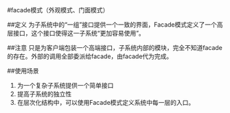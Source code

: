 #facade模式（外观模式、门面模式）

##定义
为子系统中的“一组”接口提供一个一致的界面，Facade模式定义了一个高层接口，这个接口使得这一子系统“更加容易使用”。

##注意
只是为客户端包装一个高端接口，子系统内部的模块，完全不知道facade的存在。外部的调用全部委派给facade，由facade代为完成。

##使用场景
1. 为一个复杂子系统提供一个简单接口
2. 提高子系统的独立性
3. 在层次化结构中，可以使用Facade模式定义系统中每一层的入口。